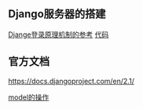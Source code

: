 ## Django服务器的搭建
[Djange登录原理机制的参考](https://www.cnblogs.com/wangyuanming/p/8028623.html)
[代码](https://blog.csdn.net/u011085172/article/details/70813714)


## 官方文档

https://docs.djangoproject.com/en/2.1/

[model的操作](https://www.cnblogs.com/yangmv/p/5327477.html)
